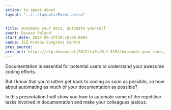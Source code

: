 ```yaml
---
action: to speak about
layout: "../../layouts/Event.astro"


title: Automate your docs, automate yourself
event: Devoxx Poland
start_date: 2017-06-22T18:10:00.000Z
venue: ICE Krakow Congress Centre
pres_source:
pres_url: https://cfp.devoxx.pl/2017/talk/SLJ-3392/Automate_your_docs,_automate_yourself
---
```


Documentation is essential for potential users to understand your awesome coding efforts.

But I know that you'd rather get back to coding as soon as possible, so how about automating as much of your documentation as possible?

In this presentation I will show you how to automate some of the repetitive tasks involved in documentation and make your colleagues jealous.
